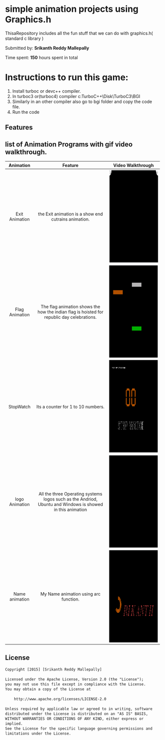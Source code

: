 # simple animation projects using Graphics.h
ThisaRepository includes all the fun stuff that we can do with graphics.h( standard c library )

Submitted by: **Srikanth Reddy Mallepally**

Time spent: **150** hours spent in total

# Instructions to run this game:

1. Install turboc or devc++ compiler.
2. In turboc3 or(turboc4) compiler c:TurboC++\Disk\TurboC3\BGI
3. Similarly in an other compiler also go to bgi folder and copy the code file.
4. Run the code

## Features

## list of Animation Programs with gif video walkthrough.
| Animation     |    Feature      |   Video Walkthrough  |
|:-------------:|:---------------:|:--------------------:|
| Exit Animation | the Exit animation is a show end cutrains animation. | <img style="border: 1px solid white;" src='./exit-animation.gif' title='Video Walkthrough' width='400px' height='300px' alt='exit animation' /> |
|Flag Animation | The flag animation shows the how the indian flag is hoisted for republic day celebrations.| <img src='./flag-animation.gif' title='Video Walkthrough' width='400px' height='300px' alt='flag animation' /> |
| StopWatch | Its a counter for 1 to 10 numbers.| <img src='./stop-watch.gif' title='Video Walkthrough' width='400px' height='300px' alt='stopwatch animation' /> |
| logo Animation | All the three Operating systems logos such as the Andriod, Ubuntu and Windows is showed in this animation | <img src='./logo-animation.gif' title='Video Walkthrough' width='400px' height='300px' alt='logo animation' /> |
| Name animation|My Name animation using arc function. | <img src='./name-animation.gif' title='Video Walkthrough' width='400px' height='300px' alt='name animation' /> |

   
## License

    Copyright [2015] [Srikanth Reddy Mallepally]

    Licensed under the Apache License, Version 2.0 (the "License");
    you may not use this file except in compliance with the License.
    You may obtain a copy of the License at

        http://www.apache.org/licenses/LICENSE-2.0

    Unless required by applicable law or agreed to in writing, software
    distributed under the License is distributed on an "AS IS" BASIS,
    WITHOUT WARRANTIES OR CONDITIONS OF ANY KIND, either express or implied.
    See the License for the specific language governing permissions and
    limitations under the License.

